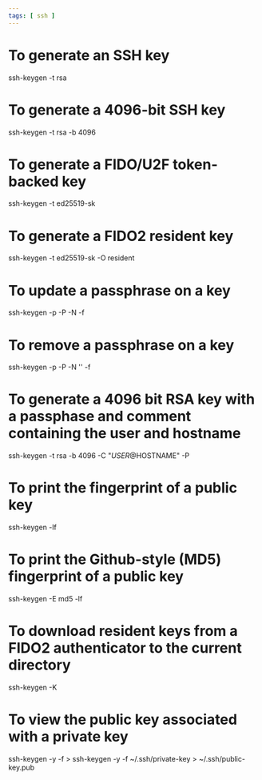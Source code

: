 ```yaml
---
tags: [ ssh ]
---
```

# To generate an SSH key

ssh-keygen -t rsa

# To generate a 4096-bit SSH key

ssh-keygen -t rsa -b 4096

# To generate a FIDO/U2F token-backed key

ssh-keygen -t ed25519-sk

# To generate a FIDO2 resident key

ssh-keygen -t ed25519-sk -O resident

# To update a passphrase on a key

ssh-keygen -p -P <old-passphrase> -N <new-passphrase> -f <keyfile>

# To remove a passphrase on a key

ssh-keygen -p -P <old-passphrase> -N '' -f <keyfile>

# To generate a 4096 bit RSA key with a passphase and comment containing the user and hostname

ssh-keygen -t rsa -b 4096 -C "$USER@$HOSTNAME" -P <passphrase>

# To print the fingerprint of a public key

ssh-keygen -lf <keyfile>

# To print the Github-style (MD5) fingerprint of a public key

ssh-keygen -E md5 -lf <keyfile>

# To download resident keys from a FIDO2 authenticator to the current directory

ssh-keygen -K

# To view the public key associated with a private key

ssh-keygen -y -f <private-key-file> > <public-key-file>
ssh-keygen -y -f ~/.ssh/private-key > ~/.ssh/public-key.pub
